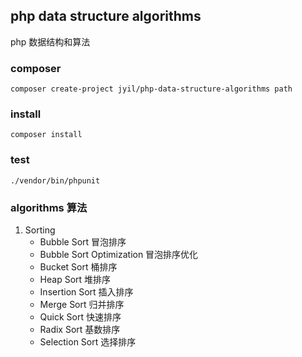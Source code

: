 ## php data structure algorithms

php 数据结构和算法

### composer
    composer create-project jyil/php-data-structure-algorithms path
    
### install
    composer install
        
### test
    ./vendor/bin/phpunit
    
    
### algorithms 算法

1. Sorting
    - Bubble Sort 冒泡排序
    - Bubble Sort Optimization 冒泡排序优化
    - Bucket Sort 桶排序
    - Heap Sort 堆排序
    - Insertion Sort 插入排序
    - Merge Sort 归并排序
    - Quick Sort 快速排序
    - Radix Sort 基数排序
    - Selection Sort 选择排序